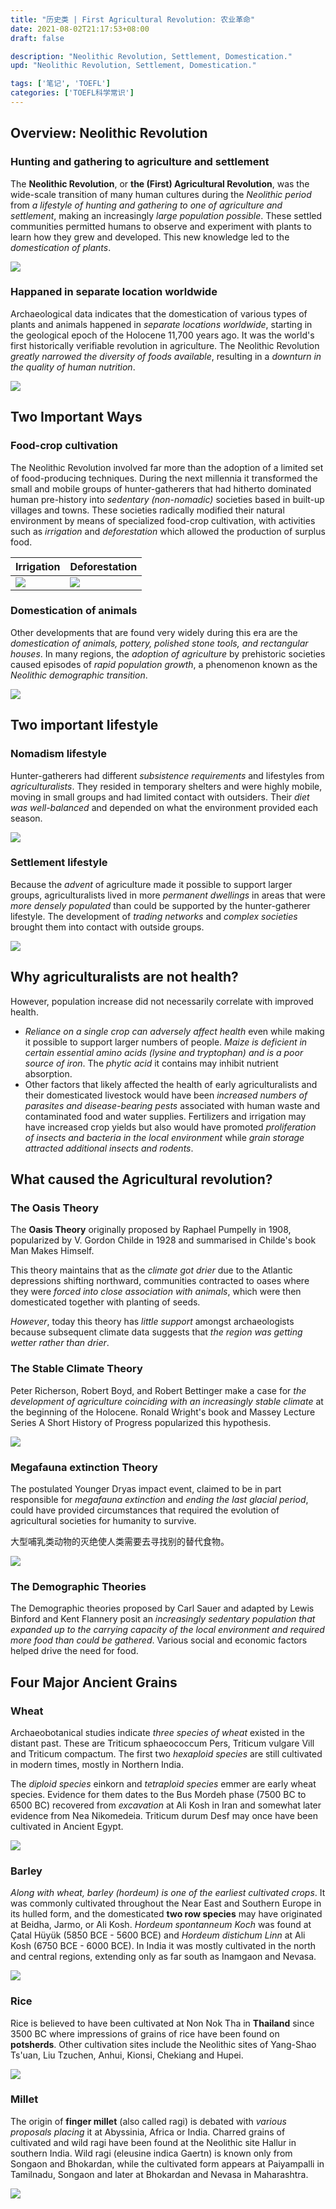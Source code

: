```yaml
---
title: "历史类 | First Agricultural Revolution: 农业革命"
date: 2021-08-02T21:17:53+08:00
draft: false

description: "Neolithic Revolution, Settlement, Domestication."
upd: "Neolithic Revolution, Settlement, Domestication."

tags: ['笔记', 'TOEFL']
categories: ['TOEFL科学常识']
---
```


<!--more-->

## Overview: Neolithic Revolution

### Hunting and gathering to agriculture and settlement

The **Neolithic Revolution**, or **the (First) Agricultural Revolution**, was the wide-scale transition of many human cultures during the *Neolithic period* from *a lifestyle of hunting and gathering to one of agriculture and settlement*, making an increasingly *large population possible*. These settled communities permitted humans to observe and experiment with plants to learn how they grew and developed. This new knowledge led to the *domestication of plants*.

![](https://cdn.jsdelivr.net/gh/henrywu97/FigBed@master/Figs/20210818155838.jpg)

### Happaned in separate location worldwide

Archaeological data indicates that the domestication of various types of plants and animals happened in *separate locations worldwide*, starting in the geological epoch of the Holocene 11,700 years ago. It was the world's first historically verifiable revolution in agriculture. The Neolithic Revolution *greatly narrowed the diversity of foods available*, resulting in a *downturn in the quality of human nutrition*.

![](https://cdn.jsdelivr.net/gh/henrywu97/FigBed@master/Figs/20210818155909.jpg)

## Two Important Ways

### Food-crop cultivation

The Neolithic Revolution involved far more than the adoption of a limited set of food-producing techniques. During the next millennia it transformed the small and mobile groups of hunter-gatherers that had hitherto dominated human pre-history into *sedentary (non-nomadic)* societies based in built-up villages and towns. These societies radically modified their natural environment by means of specialized food-crop cultivation, with activities such as *irrigation* and *deforestation* which allowed the production of surplus food.

| Irrigation                                                   | Deforestation                                                |
| ------------------------------------------------------------ | ------------------------------------------------------------ |
| ![](https://cdn.jsdelivr.net/gh/henrywu97/FigBed@master/Figs/20210818155947.jpg) | ![](https://cdn.jsdelivr.net/gh/henrywu97/FigBed@master/Figs/20210818160001.jpg) |

### Domestication of animals

Other developments that are found very widely during this era are the *domestication of animals, pottery, polished stone tools, and rectangular houses*. In many regions, the *adoption of agriculture* by prehistoric societies caused episodes of *rapid population growth*, a phenomenon known as the *Neolithic demographic transition*.

![](https://cdn.jsdelivr.net/gh/henrywu97/FigBed@master/Figs/20210818160043.jpg)

## Two important lifestyle

### Nomadism lifestyle

Hunter-gatherers had different *subsistence requirements* and lifestyles from *agriculturalists*. They resided in temporary shelters and were highly mobile, moving in small groups and had limited contact with outsiders. Their *diet was well-balanced* and depended on what the environment provided each season.

![](https://cdn.jsdelivr.net/gh/henrywu97/FigBed@master/Figs/20210818160104.jpg)

### Settlement lifestyle

Because the *advent* of agriculture made it possible to support larger groups, agriculturalists lived in more *permanent dwellings* in areas that were *more densely populated* than could be supported by the hunter-gatherer lifestyle. The development of *trading networks* and *complex societies* brought them into contact with outside groups.

![](https://cdn.jsdelivr.net/gh/henrywu97/FigBed@master/Figs/20210818160124.jpg)

## Why agriculturalists are not health?

However, population increase did not necessarily correlate with improved health. 

- *Reliance on a single crop can adversely affect health* even while making it possible to support larger numbers of people. *Maize is deficient in certain essential amino acids (lysine and tryptophan) and is a poor source of iron*. The *phytic acid* it contains may inhibit nutrient absorption. 
- Other factors that likely affected the health of early agriculturalists and their domesticated livestock would have been *increased numbers of parasites and disease-bearing pests* associated with human waste and contaminated food and water supplies. Fertilizers and irrigation may have increased crop yields but also would have promoted *proliferation of insects and bacteria in the local environment* while *grain storage attracted additional insects and rodents*.

## What caused the Agricultural revolution?

### The Oasis Theory

The **Oasis Theory** originally proposed by Raphael Pumpelly in 1908, popularized by V. Gordon Childe in 1928 and summarised in Childe's book Man Makes Himself. 

This theory maintains that as the *climate got drier* due to the Atlantic depressions shifting northward, communities contracted to oases where they were *forced into close association with animals*, which were then domesticated together with planting of seeds. 

*However*, today this theory has *little support* amongst archaeologists because subsequent climate data suggests that *the region was getting wetter rather than drier*.

### The Stable Climate Theory

Peter Richerson, Robert Boyd, and Robert Bettinger make a case for *the development of agriculture coinciding with an increasingly stable climate* at the beginning of the Holocene. Ronald Wright's book and Massey Lecture Series A Short History of Progress popularized this hypothesis.

![](https://cdn.jsdelivr.net/gh/henrywu97/FigBed@master/Figs/20210818160145.jpg)

### Megafauna extinction Theory

The postulated Younger Dryas impact event, claimed to be in part responsible for *megafauna extinction* and *ending the last glacial period*, could have provided circumstances that required the evolution of agricultural societies for humanity to survive.

大型哺乳类动物的灭绝使人类需要去寻找别的替代食物。

![](https://cdn.jsdelivr.net/gh/henrywu97/FigBed@master/Figs/20210818160158.jpg)

### The Demographic Theories

The Demographic theories proposed by Carl Sauer and adapted by Lewis Binford and Kent Flannery posit an *increasingly sedentary population that expanded up to the carrying capacity of the local environment and required more food than could be gathered*. Various social and economic factors helped drive the need for food.

## Four Major Ancient Grains

### Wheat

Archaeobotanical studies indicate *three species of wheat* existed in the distant past. These are Triticum sphaeococcum Pers, Triticum vulgare Vill and Triticum compactum. The first two *hexaploid species* are still cultivated in modern times, mostly in Northern India.

The *diploid species* einkorn and *tetraploid species* emmer are early wheat species. Evidence for them dates to the Bus Mordeh phase (7500 BC to 6500 BC) recovered from *excavation* at Ali Kosh in Iran and somewhat later evidence from Nea Nikomedeia. Triticum durum Desf may once have been cultivated in Ancient Egypt.

![](https://cdn.jsdelivr.net/gh/henrywu97/FigBed@master/Figs/20210818155806.jpg)

### Barley

*Along with wheat, barley (hordeum) is one of the earliest cultivated crops*. It was commonly cultivated throughout the Near East and Southern Europe in its hulled form, and the domesticated **two row species** may have originated at Beidha, Jarmo, or Ali Kosh. *Hordeum spontanneum Koch* was found at Çatal Hüyük (5850 BCE - 5600 BCE) and *Hordeum distichum Linn* at Ali Kosh (6750 BCE - 6000 BCE). In India it was mostly cultivated in the north and central regions, extending only as far south as Inamgaon and Nevasa.

![](https://cdn.jsdelivr.net/gh/henrywu97/FigBed@master/Figs/20210818160226.jpg)

### Rice

Rice is believed to have been cultivated at Non Nok Tha in **Thailand** since 3500 BC where impressions of grains of rice have been found on **potsherds**. Other cultivation sites include the Neolithic sites of Yang-Shao Ts'uan, Liu Tzuchen, Anhui, Kionsi, Chekiang and Hupei.

![](https://cdn.jsdelivr.net/gh/henrywu97/FigBed@master/Figs/20210818160238.jpg)

### Millet

The origin of **finger millet** (also called ragi) is debated with *various proposals placing* it at Abyssinia, Africa or India. Charred grains of cultivated and wild ragi have been found at the Neolithic site Hallur in southern India. Wild ragi (eleusine indica Gaertn) is known only from Songaon and Bhokardan, while the cultivated form appears at Paiyampalli in Tamilnadu, Songaon and later at Bhokardan and Nevasa in Maharashtra.

![](https://cdn.jsdelivr.net/gh/henrywu97/FigBed@master/Figs/20210818160314.jpg)